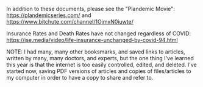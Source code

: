 In addition to these documents, please see the "Plandemic Movie":
https://plandemicseries.com/  and
https://www.bitchute.com/channel/1OjmxN0iuwte/

Insurance Rates and Death Rates have not changed regardless of COVID:
https://ise.media/video/life-insurance-unchanged-by-covid-94.html

NOTE: I had many, many other booksmarks, and saved links to articles, written by many, many doctors, and experts, but
the one thing I've learned this year is that the internet is too easily controlled, edited, and deleted.  I've started
now, saving PDF versions of articles and copies of files/articles to my computer in order to have a copy to share and
refer to.
